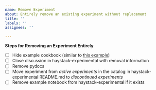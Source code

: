 ```yaml
---
name: Remove Experiment
about: Entirely remove an existing experiment without replacement
title: ''
labels: ''
assignees: ''

---
```


**Steps for Removing an Experiment Entirely**
- [ ] Hide example cookbook (similar to [this example](https://github.com/deepset-ai/haystack-cookbook/blob/main/index.toml#L86))
- [ ] Close discussion in haystack-experimental with removal information
- [ ] Remove pydocs
- [ ] Move experiment from _active experiments_ in the catalog in haystack-experimental README.md to _discontinued experiments_
- [ ] Remove example notebook from haystack-experimental if it exists
